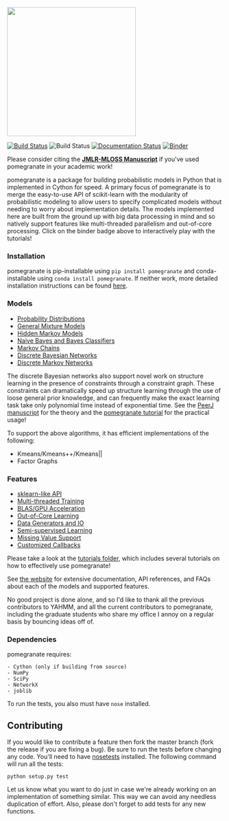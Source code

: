 <img src="https://github.com/jmschrei/pomegranate/blob/master/docs/logo/pomegranate-logo.png" width=300>



[![Build Status](https://travis-ci.org/jmschrei/pomegranate.svg?branch=master)](https://travis-ci.org/jmschrei/pomegranate) ![Build Status](https://ci.appveyor.com/api/projects/status/github/jmschrei/pomegranate?svg=True) [![Documentation Status](https://readthedocs.org/projects/pomegranate/badge/?version=latest)](http://pomegranate.readthedocs.io/en/latest/?badge=latest) [![Binder](https://mybinder.org/badge_logo.svg)](https://mybinder.org/v2/gh/jmschrei/pomegranate/master)

Please consider citing the [**JMLR-MLOSS Manuscript**](http://jmlr.org/papers/volume18/17-636/17-636.pdf) if you've used pomegranate in your academic work!

pomegranate is a package for building probabilistic models in Python that is implemented in Cython for speed. A primary focus of pomegranate is to merge the easy-to-use API of scikit-learn with the modularity of probabilistic modeling to allow users to specify complicated models without needing to worry about implementation details. The models implemented here are built from the ground up with big data processing in mind and so natively support features like multi-threaded parallelism and out-of-core processing. Click on the binder badge above to interactively play with the tutorials!

### Installation

pomegranate is pip-installable using `pip install pomegranate` and conda-installable using `conda install pomegranate`. If neither work, more detailed installation instructions can be found [here](http://pomegranate.readthedocs.io/en/latest/install.html).

### Models

* [Probability Distributions](http://pomegranate.readthedocs.io/en/latest/Distributions.html)
* [General Mixture Models](http://pomegranate.readthedocs.io/en/latest/GeneralMixtureModel.html)
* [Hidden Markov Models](http://pomegranate.readthedocs.io/en/latest/HiddenMarkovModel.html)
* [Naive Bayes and Bayes Classifiers](http://pomegranate.readthedocs.io/en/latest/NaiveBayes.html)
* [Markov Chains](http://pomegranate.readthedocs.io/en/latest/MarkovChain.html)
* [Discrete Bayesian Networks](http://pomegranate.readthedocs.io/en/latest/BayesianNetwork.html)
* [Discrete Markov Networks](https://pomegranate.readthedocs.io/en/latest/MarkovNetwork.html)

The discrete Bayesian networks also support novel work on structure learning in the presence of constraints through a constraint graph. These constraints can dramatically speed up structure learning through the use of loose general prior knowledge, and can frequently make the exact learning task take only polynomial time instead of exponential time. See the [PeerJ manuscript](https://peerj.com/articles/cs-122/) for the theory and the [pomegranate tutorial](https://github.com/jmschrei/pomegranate/blob/master/tutorials/B_Model_Tutorial_4b_Bayesian_Network_Structure_Learning.ipynb) for the practical usage! 

To support the above algorithms, it has efficient implementations of the following:

* Kmeans/Kmeans++/Kmeans||
* Factor Graphs

### Features

* [sklearn-like API](https://pomegranate.readthedocs.io/en/latest/api.html)
* [Multi-threaded Training](http://pomegranate.readthedocs.io/en/latest/parallelism.html)
* [BLAS/GPU Acceleration](http://pomegranate.readthedocs.io/en/latest/gpu.html)
* [Out-of-Core Learning](http://pomegranate.readthedocs.io/en/latest/ooc.html)
* [Data Generators and IO](https://pomegranate.readthedocs.io/en/latest/io.html)
* [Semi-supervised Learning](http://pomegranate.readthedocs.io/en/latest/semisupervised.html)
* [Missing Value Support](http://pomegranate.readthedocs.io/en/latest/nan.html)
* [Customized Callbacks](http://pomegranate.readthedocs.io/en/latest/callbacks.html)

Please take a look at the [tutorials folder](https://github.com/jmschrei/pomegranate/tree/master/tutorials), which includes several tutorials on how to effectively use pomegranate!

See [the website](http://pomegranate.readthedocs.org/en/latest/) for extensive documentation, API references, and FAQs about each of the models and supported features.

No good project is done alone, and so I'd like to thank all the previous contributors to YAHMM, and all the current contributors to pomegranate, including the graduate students who share my office I annoy on a regular basis by bouncing ideas off of.

### Dependencies

pomegranate requires:

```
- Cython (only if building from source)
- NumPy
- SciPy
- NetworkX
- joblib
```

To run the tests, you also must have `nose` installed.

## Contributing

If you would like to contribute a feature then fork the master branch (fork the release if you are fixing a bug). Be sure to run the tests before changing any code. You'll need to have [nosetests](https://github.com/nose-devs/nose) installed. The following command will run all the tests:

```
python setup.py test
```

Let us know what you want to do just in case we're already working on an implementation of something similar. This way we can avoid any needless duplication of effort. Also, please don't forget to add tests for any new functions.

